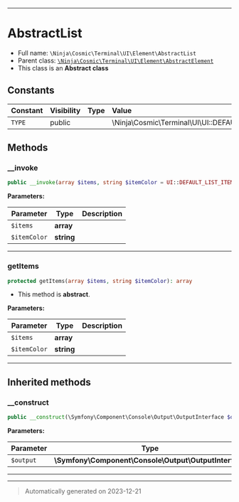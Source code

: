 ***

# AbstractList





* Full name: `\Ninja\Cosmic\Terminal\UI\Element\AbstractList`
* Parent class: [`\Ninja\Cosmic\Terminal\UI\Element\AbstractElement`](./AbstractElement.md)
* This class is an **Abstract class**


## Constants

| Constant | Visibility | Type | Value |
|:---------|:-----------|:-----|:------|
|`TYPE`|public| |\Ninja\Cosmic\Terminal\UI\UI::DEFAULT_LIST_TYPE|


## Methods


### __invoke



```php
public __invoke(array $items, string $itemColor = UI::DEFAULT_LIST_ITEM_COLOR): void
```








**Parameters:**

| Parameter | Type | Description |
|-----------|------|-------------|
| `$items` | **array** |  |
| `$itemColor` | **string** |  |





***

### getItems



```php
protected getItems(array $items, string $itemColor): array
```




* This method is **abstract**.



**Parameters:**

| Parameter | Type | Description |
|-----------|------|-------------|
| `$items` | **array** |  |
| `$itemColor` | **string** |  |





***


## Inherited methods


### __construct



```php
public __construct(\Symfony\Component\Console\Output\OutputInterface $output): mixed
```








**Parameters:**

| Parameter | Type | Description |
|-----------|------|-------------|
| `$output` | **\Symfony\Component\Console\Output\OutputInterface** |  |





***


***
> Automatically generated on 2023-12-21
